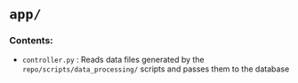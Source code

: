 # `app/`

### Contents:
- `controller.py` : Reads data files generated by the `repo/scripts/data_processing/` scripts and passes them to the database